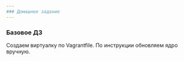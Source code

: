 ```yaml
---
### Домашнее задание 
---
```

### Базовое ДЗ  

Создаем виртуалку по Vagrantfile. По инструкции обновляем ядро вручную.


